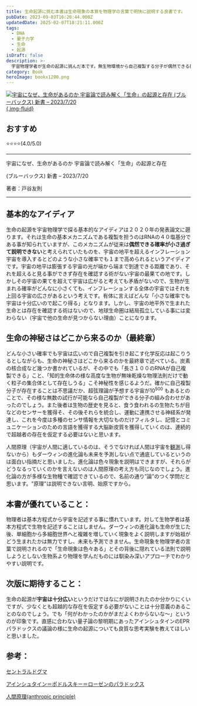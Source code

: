 ```yaml
---
title: 生命起源に挑む本書は生命現象の本質を物理学の言葉で明快に説明する良書です。
pubDate: 2023-09-03T16:20:44.000Z
updatedDate: 2025-02-07T18:21:11.000Z
tags:
  - DNA
  - 量子力学
  - 生命
  - 起源
isDraft: false
description: >-
  宇宙物理学者が生命の起源に挑んだ本です。無生物環境から自己複製する分子が偶然できる確率が幾ら低かろうと、それより宇宙は大きいので自己複製分子の生成確率は１になるというのが基本的なアイディアですが、本書の特徴は、多様な生命現象を複雑なまま取り扱おうとする生物系のアプローチでなく、エネルギー、エントロピー、統計など基本的法則と宇宙論の物理学的アプローチで説明を試みるところにあります。そのため、理工系に親しんだ人には生命現象の基本を学べる好適な入門書にもなっていますし、生命系に親しんだ人には宇宙論と物理学のアプローチを学べる良書です。超越的な存在の仮定なしに生命発生がとりあえず説明できるとしても、まだよくわからないので量子論初期にあったアインシュタインのEPRパラドックスの様な良質な思考実験を教えてもらえるとよかったなと思います。
category: Book
heroImage: bookx1200.png
---
```






<a href="https://amzn.to/3sKi3RJ" >

![宇宙になぜ、生命があるのか 宇宙論で読み解く「生命」の起源と存在 (ブルーバックス) 新書 – 2023/7/20](https://object-storage.tyo2.conoha.io/v1/nc_2520d9a1_blog-astro-assets/blog-astro-assets/bookx1200.png){.img-fluid}

</a>

## おすすめ

⭐️⭐️⭐️⭐️(4.0/5.0)

---

宇宙になぜ、生命があるのか 宇宙論で読み解く「生命」の起源と存在 

(ブルーバックス) 新書 – 2023/7/20

著者：戸谷友則

---

## 基本的なアイディア

生命の起源を宇宙物理学で探る基本的なアイディアは２０２０年の発表論文に遡ります。それは生命の基本メカニズムである複製を担うのはRNAの４０塩基分である事が知られていますが、このメカニズムが従来は**偶然できる確率が小さ過ぎて説明できない**と考えられていたものを、宇宙の地平を超えるインフレーション宇宙を導入するとどのような小さな確率でも１まで高められるというアイディアです。宇宙の地平は膨張する宇宙の光が端から端まで到達できる距離であり、それを超えると見る事ができず存在を確認する術がない宇宙の最果ての地です。しかしその宇宙の果てを超えて宇宙は広がると考えても矛盾がないので、生物が生まれる確率がどんなに小さくても、インフレーションする全体の宇宙ではそれを上回る宇宙の広さがあるという考えです。有体に言えばどんな「小さな確率でも宇宙は十分広いので起こり得る」となります。しかし、宇宙の地平外で生まれた生命とは存在を確認する術はないので、地球生命圏は結局孤立している事には変わらない（宇宙で他の生命が見つからない理由）ことになります。


## 生命の神秘さはどこから来るのか（最終章）
どんな小さい確率でも宇宙は広いので自己複製を引き起こす化学反応は起こりうるとしながらも、生命の神秘さはどこから来るのかを最終章で述べている。炭素の核合成など幾つか書かれているが、その中でも「長さ１００のRNAが自己複製できる」こと、「知的生命体の様な高度な生物が無味乾燥な物理法則だけで動く粒子の集合体として存在しうる」こそ神秘性を感じるようだ。確かに自己複製分子が存在することは不思議だか、超弦理論が予想する宇宙が10<sup>500</sup> もあるとのことで、その様な無数の試行が可能なら自己複製ができる分子の組み合わせがあったのでしょう。また後者は生物の歴史を見ると、食う食われるの生物たちが目などのセンサーを獲得そ、その後それらを統合し、運動に連携させる神経系が発達し、これを今度は多種のセンサ情報を大切なものだけフィルタし、記憶とコミュニケーションのための言語を獲得する大脳新皮質を獲得していくのは、連続的で超越者の存在を仮定する必要はないと思います。

人間原理（宇宙が人間に適しているのは、そうでなければ人間は宇宙を[観測](https://ja.wikipedia.org/wiki/観測)し得ないから）もダーウィンの進化論も未来を予測しない点で通底しているというのは面白い指摘だと思いました。進化論は色々現象を説明はできますが、それらがどうなるっていくのかを言えないのは人間原理の考え方も同じなのでしょう。進化論の方が多様な生物種で確認できているので、名前の通り”論”のつく学問だと思います。"原理"は説明できない言明、始原ですから。



## 本書が優れていること：

物理者は基本方程式から宇宙を記述する事に慣れています。対して生物学者は基本方程式で生物を記述することはしません。ダーウィンの進化論も生命が生じた後、単細胞から多細胞世界へと複雑を増していく現象をよく説明しますが始祖がどう生まれたかは無力ですし、未来も予測できません。生命現象を物理学者の言葉で説明されるので「生命現象は色々ある」とその背後に隠れている法則で説明しようとしない生物系より物理を学んだものには馴染み深いアプローチでわかりやすい説明です。

## 次版に期待すること：
生命の起源が**宇宙は十分広い**というだけではなにが説明されたのか分かりにくいですが、少なくとも超越的な存在を仮定する必要がないことは十分意義のあることのなのでしょう。でも「何がわかったのかがまだよくわからないな〜」というのが印象です。直感に合わない量子論の黎明期にあったアインシュタインのEPRパラドックスの議論の様に生命の起源についても良質な思考実験を教えてほしいと思いました。


## 参考：

[セントラルドグマ](https://ja.wikipedia.org/wiki/%E3%82%BB%E3%83%B3%E3%83%88%E3%83%A9%E3%83%AB%E3%83%89%E3%82%B0%E3%83%9E)

[アインシュタイン＝ポドルスキー＝ローゼンのパラドックス](https://ja.wikipedia.org/wiki/%E3%82%A2%E3%82%A4%E3%83%B3%E3%82%B7%E3%83%A5%E3%82%BF%E3%82%A4%E3%83%B3%EF%BC%9D%E3%83%9D%E3%83%89%E3%83%AB%E3%82%B9%E3%82%AD%E3%83%BC%EF%BC%9D%E3%83%AD%E3%83%BC%E3%82%BC%E3%83%B3%E3%81%AE%E3%83%91%E3%83%A9%E3%83%89%E3%83%83%E3%82%AF%E3%82%B9)

[人間原理(anthropic principle)](https://ja.wikipedia.org/wiki/%E4%BA%BA%E9%96%93%E5%8E%9F%E7%90%86)
